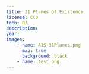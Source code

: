 ```yaml
---
title: 31 Planes of Existence
license: CC0
tech: D3
description: 
year:
images: 
    - name: A1S-31Planes.png
      map: true
      background: black
    - name: test.png
---
```

